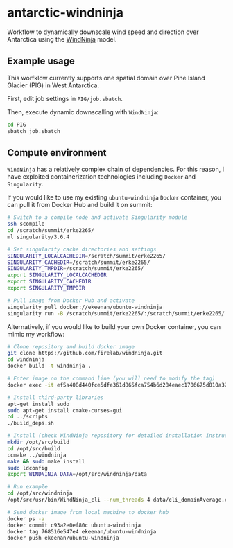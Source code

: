 # antarctic-windninja
Workflow to dynamically downscale wind speed and direction over Antarctica using the [WindNinja](https://github.com/firelab/windninja) model. 

## Example usage
This worfklow currently supports one spatial domain over Pine Island Glacier (PIG) in West Antarctica. 

First, edit job settings in `PIG/job.sbatch`. 

Then, execute dynamic downscalling with `WindNinja`: 
```bash
cd PIG
sbatch job.sbatch
```
## Compute environment
`WindNinja` has a relatively complex chain of dependencies. For this reason, I have exploited containerization technologies including `Docker` and `Singularity`. 

If you would like to use my existing `ubuntu-windninja` `Docker` container, you can pull it from Docker Hub and build it on summit:
```bash
# Switch to a compile node and activate Singularity module
ssh scompile
cd /scratch/summit/erke2265/
ml singularity/3.6.4

# Set singularity cache directories and settings 
SINGULARITY_LOCALCACHEDIR=/scratch/summit/erke2265/
SINGULARITY_CACHEDIR=/scratch/summit/erke2265/
SINGULARITY_TMPDIR=/scratch/summit/erke2265/
export SINGULARITY_LOCALCACHEDIR
export SINGULARITY_CACHEDIR
export SINGULARITY_TMPDIR

# Pull image from Docker Hub and activate
singularity pull docker://ekeenan/ubuntu-windninja
singularity run -B /scratch/summit/erke2265/:/scratch/summit/erke2265/ ubuntu-windninja_latest.sif
```

Alternatively, if you would like to build your own Docker container, you can mimic my workflow:
```bash
# Clone repository and build docker image
git clone https://github.com/firelab/windninja.git 
cd windninja 
docker build -t windninja .

# Enter image on the command line (you will need to modify the tag)
docker exec -it ef5a408d440fce5dfe361d865fca754b6d284eaec1706675d010a3293586788b /bin/sh

# Install third-party libraries
apt-get install sudo
sudo apt-get install cmake-curses-gui
cd ../scripts 
./build_deps.sh

# Install (check WindNinja repository for detailed installation instructions) 
mkdir /opt/src/build
cd /opt/src/build
ccmake ../windninja
make && sudo make install
sudo ldconfig
export WINDNINJA_DATA=/opt/src/windninja/data

# Run example 
cd /opt/src/windninja
/opt/src/usr/bin/WindNinja_cli --num_threads 4 data/cli_domainAverage.cfg

# Send docker image from local machine to docker hub 
docker ps -a
docker commit c93a2e0ef80c ubuntu-windninja
docker tag 768516e547e4 ekeenan/ubuntu-windninja
docker push ekeenan/ubuntu-windninja
```

